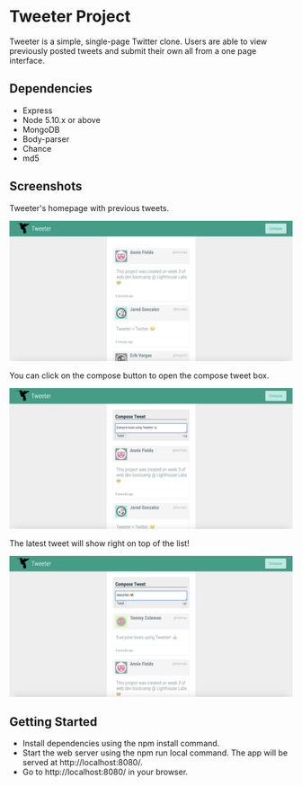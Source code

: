 # Tweeter Project

Tweeter is a simple, single-page Twitter clone. Users are able to view previously posted tweets and submit their own all from a one page interface.


## Dependencies

- Express
- Node 5.10.x or above
- MongoDB
- Body-parser
- Chance
- md5


## Screenshots

Tweeter's homepage with previous tweets.

!["Tweeter's homepage with previous tweets."](https://github.com/LoreRey/tweeter/blob/master/public/images/All%20Tweets.png?raw=true)

You can click on the compose button to open the compose tweet box.

!["You can click on the compose button to open the compose tweet box."](https://github.com/LoreRey/tweeter/blob/master/public/images/Compose%20box.png?raw=true)

The latest tweet will show right on top of the list!

!["The latest tweet will show right on top of the list!"](https://github.com/LoreRey/tweeter/blob/master/public/images/New%20Tweet.png?raw=true)


## Getting Started

- Install dependencies using the npm install command.
- Start the web server using the npm run local command. The app will be served at http://localhost:8080/.
- Go to http://localhost:8080/ in your browser.


